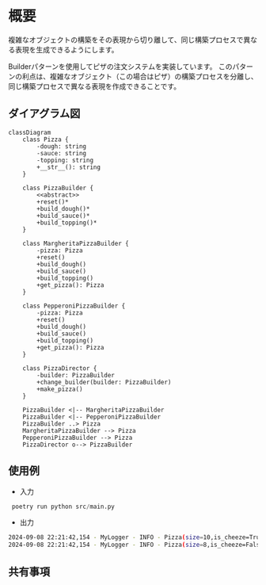 # 概要

複雑なオブジェクトの構築をその表現から切り離して、同じ構築プロセスで異なる表現を生成できるようにします。

Builderパターンを使用してピザの注文システムを実装しています。
このパターンの利点は、複雑なオブジェクト（この場合はピザ）の構築プロセスを分離し、同じ構築プロセスで異なる表現を作成できることです。

## ダイアグラム図

```mermaid
classDiagram
    class Pizza {
        -dough: string
        -sauce: string
        -topping: string
        +__str__(): string
    }

    class PizzaBuilder {
        <<abstract>>
        +reset()*
        +build_dough()*
        +build_sauce()*
        +build_topping()*
    }

    class MargheritaPizzaBuilder {
        -pizza: Pizza
        +reset()
        +build_dough()
        +build_sauce()
        +build_topping()
        +get_pizza(): Pizza
    }

    class PepperoniPizzaBuilder {
        -pizza: Pizza
        +reset()
        +build_dough()
        +build_sauce()
        +build_topping()
        +get_pizza(): Pizza
    }

    class PizzaDirector {
        -builder: PizzaBuilder
        +change_builder(builder: PizzaBuilder)
        +make_pizza()
    }

    PizzaBuilder <|-- MargheritaPizzaBuilder
    PizzaBuilder <|-- PepperoniPizzaBuilder
    PizzaBuilder ..> Pizza
    MargheritaPizzaBuilder --> Pizza
    PepperoniPizzaBuilder --> Pizza
    PizzaDirector o--> PizzaBuilder

```

## 使用例

* 入力

```python
 poetry run python src/main.py
```

* 出力

```sh
2024-09-08 22:21:42,154 - MyLogger - INFO - Pizza(size=10,is_cheeze=True,toppings=['バジル', 'モッツァレラチーズ'])
2024-09-08 22:21:42,154 - MyLogger - INFO - Pizza(size=8,is_cheeze=False,toppings=['ペパロニ、チーズ'])
```

## 共有事項
